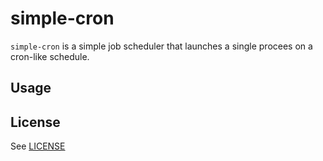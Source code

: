 # simple-cron

`simple-cron` is a simple job scheduler that launches a single procees
on a cron-like schedule.

## Usage

## License

See [LICENSE](./LICENSE)